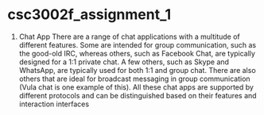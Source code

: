 # csc3002f_assignment_1
1. Chat App There are a range of chat applications with a multitude of different features. Some are intended for group communication, such as the good-old IRC, whereas others, such as Facebook Chat, are typically designed for a 1:1 private chat. A few others, such as Skype and WhatsApp, are typically used for both 1:1 and group chat. There are also others that are ideal for broadcast messaging in group communication (Vula chat is one example of this). All these chat apps are supported by different protocols and can be distinguished based on their features and interaction interfaces
